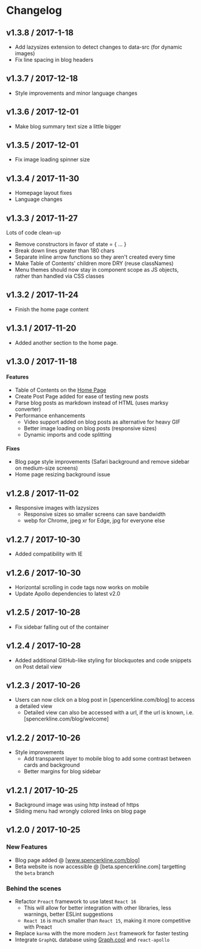 # Changelog

## v1.3.8 / 2017-1-18

* Add lazysizes extension to detect changes to data-src (for dynamic images)
* Fix line spacing in blog headers

## v1.3.7 / 2017-12-18

* Style improvements and minor language changes

## v1.3.6 / 2017-12-01

* Make blog summary text size a little bigger

## v1.3.5 / 2017-12-01

* Fix image loading spinner size

## v1.3.4 / 2017-11-30

* Homepage layout fixes
* Language changes

## v1.3.3 / 2017-11-27

Lots of code clean-up

* Remove constructors in favor of state = { ... }
* Break down lines greater than 180 chars
* Separate inline arrow functions so they aren't created every time
* Make Table of Contents' children more DRY (reuse classNames)
* Menu themes should now stay in component scope as JS objects, rather than handled via CSS classes

## v1.3.2 / 2017-11-24

* Finish the home page content

## v1.3.1 / 2017-11-20

* Added another section to the home page.

## v1.3.0 / 2017-11-18

#### Features

* Table of Contents on the [Home Page](https://www.spencerkline.com)
* Create Post Page added for ease of testing new posts
* Parse blog posts as markdown instead of HTML (uses marksy converter)
* Performance enhancements
    * Video support added on blog posts as alternative for heavy GIF
    * Better image loading on blog posts (responsive sizes)
    * Dynamic imports and code splitting

#### Fixes

* Blog page style improvements (Safari background and remove sidebar on medium-size screens)
* Home page resizing background issue


## v1.2.8 / 2017-11-02

* Responsive images with lazysizes
    * Responsive sizes so smaller screens can save bandwidth
    * webp for Chrome, jpeg xr for Edge, jpg for everyone else

## v1.2.7 / 2017-10-30

* Added compatibility with IE

## v1.2.6 / 2017-10-30

* Horizontal scrolling in code tags now works on mobile
* Update Apollo dependencies to latest v2.0

## v1.2.5 / 2017-10-28

* Fix sidebar falling out of the container

## v1.2.4 / 2017-10-28

* Added additional GitHub-like styling for blockquotes and code snippets on Post detail view

## v1.2.3 / 2017-10-26

* Users can now click on a blog post in [spencerkline.com/blog] to access a detailed view
    * Detailed view can also be accessed with a url, if the url is known, i.e. [spencerkline.com/blog/welcome]

## v1.2.2 / 2017-10-26

* Style improvements
    * Add transparent layer to mobile blog to add some contrast between cards and background
    * Better margins for blog sidebar

## v1.2.1 / 2017-10-25

* Background image was using http instead of https
* Sliding menu had wrongly colored links on blog page

## v1.2.0 / 2017-10-25

### New Features

* Blog page added @ [www.spencerkline.com/blog]
* Beta website is now accessible @ [beta.spencerkline.com] targetting the `beta` branch

### Behind the scenes

* Refactor `Preact` framework to use latest `React 16`
    * This will allow for better integration with other libraries, less warnings, better ESLint suggestions
    * `React 16` is much smaller than `React 15`, making it more competitive with Preact
* Replace `karma` with the more modern `Jest` framework for faster testing
* Integrate `GraphQL` database using [Graph.cool](https://graph.cool) and `react-apollo`